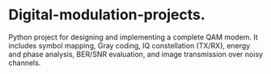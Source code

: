 # Digital-modulation-projects.
Python project for designing and implementing a complete QAM modem. It includes symbol mapping, Gray coding, IQ constellation (TX/RX), energy and phase analysis, BER/SNR evaluation, and image transmission over noisy channels.
